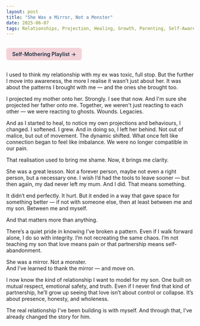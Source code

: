 ```yaml
---
layout: post
title: "She Was a Mirror, Not a Monster"
date: 2025-06-07
tags: Relationships, Projection, Healing, Growth, Parenting, Self-Awareness
---
```


<a href="https://music.youtube.com/playlist?list=PLuO5E1rh5RqIzePJeOjdXo62gwnYJ748_&si=NvtF0mzI9Sx2IoPu&shuffle=1" 
   target="_blank" 
   class="back-button"
   style="display:inline-block; margin: 1rem auto; background-color: #F4D3D8; color: #1A2D41; padding: 0.5rem 1rem; border-radius: 6px; font-weight: 600; text-decoration: none;">
  Self‑Mothering Playlist →
</a>

I used to think my relationship with my ex was toxic, full stop. But the further I move into awareness, the more I realise it wasn’t just about her. It was about the patterns I brought with me — and the ones she brought too.

I projected my mother onto her. Strongly. I see that now. And I'm sure she projected her father onto me. Together, we weren't just reacting to each other — we were reacting to ghosts. Wounds. Legacies.

And as I started to heal, to notice my own projections and behaviours, I changed. I softened. I grew. And in doing so, I left her behind. Not out of malice, but out of movement. The dynamic shifted. What once felt like connection began to feel like imbalance. We were no longer compatible in our pain.

That realisation used to bring me shame. Now, it brings me clarity.

She was a great lesson. Not a forever person, maybe not even a right person, but a necessary one. I wish I’d had the tools to leave sooner — but then again, my dad never left my mum. And I did. That means something.

It didn’t end perfectly. It hurt. But it ended in a way that gave space for something better — if not with someone else, then at least between me and my son. Between me and myself.

And that matters more than anything.

There’s a quiet pride in knowing I’ve broken a pattern. Even if I walk forward alone, I do so with integrity. I’m not recreating the same chaos. I’m not teaching my son that love means pain or that partnership means self-abandonment.

She was a mirror. Not a monster.  
And I’ve learned to thank the mirror — and move on.

I now know the kind of relationship I want to model for my son. One built on mutual respect, emotional safety, and truth. Even if I never find that kind of partnership, he’ll grow up seeing that love isn’t about control or collapse. It’s about presence, honesty, and wholeness.

The real relationship I’ve been building is with myself. And through that, I’ve already changed the story for him.
